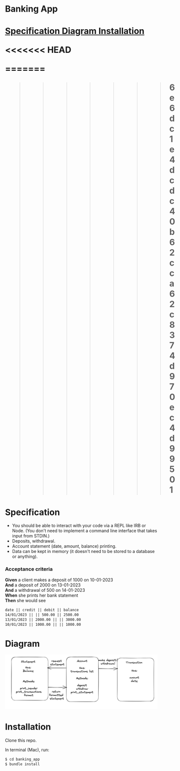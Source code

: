 <h1> Banking App <h1>

<a href='https://github.com/kwatts949/banking_app/blob/main/README.md#Specification'> Specification </a>
<a href='https://github.com/kwatts949/banking_app/blob/main/README.md#Diagram'> Diagram </a>
<a href='https://github.com/kwatts949/banking_app/blob/main/README.md#Installation'> Installation </a>

<<<<<<< HEAD

=======
>>>>>>> 6e6dc1e4dcdc40b62cca62c8374d970ec4d99501
# Specification

* You should be able to interact with your code via a REPL like IRB or Node.  (You don't need to implement a command line interface that takes input from STDIN.)
* Deposits, withdrawal.
* Account statement (date, amount, balance) printing.
* Data can be kept in memory (it doesn't need to be stored to a database or anything).

### Acceptance criteria

**Given** a client makes a deposit of 1000 on 10-01-2023  
**And** a deposit of 2000 on 13-01-2023  
**And** a withdrawal of 500 on 14-01-2023  
**When** she prints her bank statement  
**Then** she would see

```
date || credit || debit || balance
14/01/2023 || || 500.00 || 2500.00
13/01/2023 || 2000.00 || || 3000.00
10/01/2023 || 1000.00 || || 1000.00
```
# Diagram
![diagram of class system](/resources/bank_app_diagram.png "Diagram of classes")

# Installation

Clone this repo.

In terminal (Mac), run:
```
$ cd banking_app
$ bundle install
```

